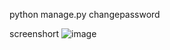python manage.py changepassword

screenshort
![image](https://github.com/user-attachments/assets/1ab06538-bcd9-4d55-8da7-04cf93ff01c2)
